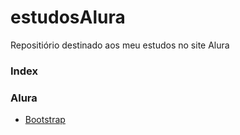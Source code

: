 # estudosAlura

Repositiório destinado aos meu estudos no site Alura

### Index

### Alura
* [Bootstrap](https://github.com/Celmon/estudosAlura/tree/master/bootstrapCurso)
